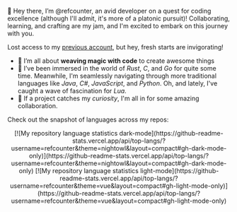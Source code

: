 👋 Hey there, I’m @refcounter, an avid developer on a quest for coding excellence (although I'll admit, it's more of a platonic pursuit)! Collaborating, learning, and crafting are my jam, and I'm excited to embark on this journey with you.

Lost access to my [previous account](https://github.com/uv0id), but hey, fresh starts are invigorating!

- 👀 I’m all about **weaving magic with code** to create awesome things
- 🌱 I’ve been immersed in the world of *Rust*, *C*, and *Go* for quite some time. Meanwhile, I'm seamlessly navigating through more traditional languages like *Java*, *C#*, *JavaScript*, and *Python*. Oh, and lately, I've caught a wave of fascination for *Lua*.
- 💞️ If a project catches my *curiosity*, I'm all in for some amazing collaboration.

Check out the snapshot of languages across my repos:

<p align="center">
  [![My repository language statistics dark-mode](https://github-readme-stats.vercel.app/api/top-langs/?username=refcounter&theme=nightowl&layout=compact#gh-dark-mode-only)](https://github-readme-stats.vercel.app/api/top-langs/?username=refcounter&theme=nightowl&layout=compact#gh-dark-mode-only)
  [![My repository language statistics light-mode](https://github-readme-stats.vercel.app/api/top-langs/?username=refcounter&theme=vue&layout=compact#gh-light-mode-only)](https://github-readme-stats.vercel.app/api/top-langs/?username=refcounter&theme=vue&layout=compact#gh-light-mode-only)
</p>

